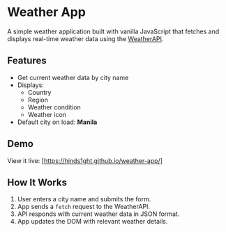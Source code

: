 # Weather App

A simple weather application built with vanilla JavaScript that fetches and displays real-time weather data using the [WeatherAPI](https://www.weatherapi.com/).

## Features

- Get current weather data by city name
- Displays:
  - Country
  - Region
  - Weather condition
  - Weather icon
- Default city on load: **Manila**

## Demo

View it live: [https://hinds1ght.github.io/weather-app/]

## How It Works

1. User enters a city name and submits the form.
2. App sends a `fetch` request to the WeatherAPI.
3. API responds with current weather data in JSON format.
4. App updates the DOM with relevant weather details.
